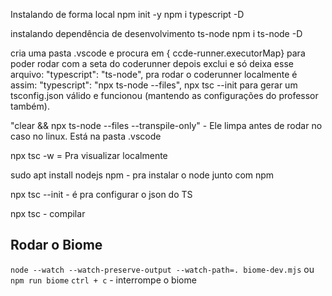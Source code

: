 Instalando de forma local
npm init -y
npm i typescript -D

instalando dependência de desenvolvimento
ts-node
npm i ts-node -D


cria uma pasta .vscode e procura em { ccde-runner.executorMap}
para poder rodar com a seta do coderunner
depois exclui e só deixa esse arquivo: "typescript": "ts-node",
pra rodar o coderunner localmente é assim: "typescript": "npx ts-node --files",
npx tsc --init  para gerar um tsconfig.json válido e funcionou (mantendo as configurações do professor também).

"clear && npx ts-node --files --transpile-only" - Ele limpa antes de rodar no caso no linux. Está na pasta .vscode

npx tsc -w  = Pra visualizar localmente

sudo apt install nodejs npm - pra instalar o node junto com npm

npx tsc --init - é pra configurar o json do TS

npx tsc - compilar

## Rodar o Biome

`node --watch --watch-preserve-output --watch-path=. biome-dev.mjs` ou `npm run biome`
`ctrl + c` - interrompe o biome
